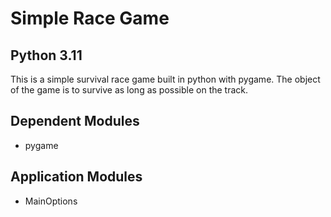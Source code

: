 # Simple Race Game

## Python 3.11

This is a simple survival race game built in python with pygame. The object of the game is to survive as long as possible on the track.

## Dependent Modules
- pygame

## Application Modules
- MainOptions
